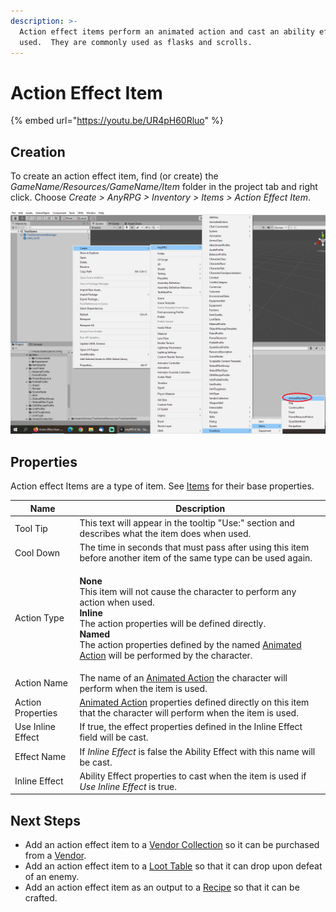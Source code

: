 ```yaml
---
description: >-
  Action effect items perform an animated action and cast an ability effect when
  used.  They are commonly used as flasks and scrolls.
---
```


# Action Effect Item

{% embed url="https://youtu.be/UR4pH60Rluo" %}

## Creation

To create an action effect item, find (or create) the _GameName/Resources/GameName/Item_ folder in the project tab and right click.  Choose _Create > AnyRPG > Inventory > Items > Action Effect Item_.

![](<../../.gitbook/assets/image (118).png>)

## Properties

Action effect Items are a type of item.  See [Items](./) for their base properties.

| Name              | Description                                                                                                                                                                                                                                                                                                                                           |
| ----------------- | ----------------------------------------------------------------------------------------------------------------------------------------------------------------------------------------------------------------------------------------------------------------------------------------------------------------------------------------------------- |
| Tool Tip          | This text will appear in the tooltip "Use:" section and describes what the item does when used.                                                                                                                                                                                                                                                       |
| Cool Down         | The time in seconds that must pass after using this item before another item of the same type can be used again.                                                                                                                                                                                                                                      |
| Action Type       | <p><strong>None</strong><br>This item will not cause the character to perform any action when used.<br><strong>Inline</strong><br>The action properties will be defined directly.<br><strong>Named</strong><br>The action properties defined by the named <a href="../animated-action.md">Animated Action</a> will be performed by the character.</p> |
| Action Name       | The name of an [Animated Action](../animated-action.md) the character will perform when the item is used.                                                                                                                                                                                                                                             |
| Action Properties | [Animated Action](../animated-action.md) properties defined directly on this item that the character will perform when the item is used.                                                                                                                                                                                                              |
| Use Inline Effect | If true, the effect properties defined in the Inline Effect field will be cast.                                                                                                                                                                                                                                                                       |
| Effect Name       | If _Inline Effect_ is false the Ability Effect with this name will be cast.                                                                                                                                                                                                                                                                           |
| Inline Effect     | Ability Effect properties to cast when the item is used if _Use Inline Effect_ is true.                                                                                                                                                                                                                                                               |

## Next Steps

* Add an action effect item to a [Vendor Collection](../vendor-collection.md) so it can be purchased from a [Vendor](../interactable-option-configurations/vendor-config.md).
* Add an action effect item to a [Loot Table](../loot-table/) so that it can drop upon defeat of an enemy.
* Add an action effect item as an output to a [Recipe](../recipe.md) so that it can be crafted.
